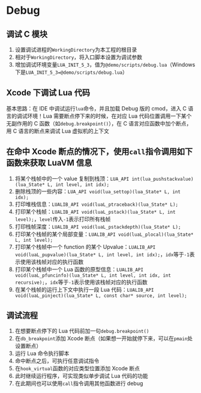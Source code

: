 # Debug

## 调试 C 模块

1. 设置调试进程的`WorkingDirectory`为本工程的根目录
2. 相对于`WorkingDirectory`，将入口脚本设置为调试参数
3. 增加调试环境变量`LUA_INIT_5_3`，值为`@demo/scripts/debug.lua`（Windows 下是`LUA_INIT_5_3=@demo/scripts/debug.lua`）

## Xcode 下调试 Lua 代码

基本思路：在 IDE 中调试运行`lua`命令，并且加载 Debug 版的 cmod，进入 C 语言的调试环境！Lua 需要断点停下来的时候，在对应 Lua 代码位置调用一下某个无副作用的 C 函数（如`debug.breakpoint()`），在 C 语言对应函数中加个断点，用 C 语言的断点来调试 Lua 虚拟机的上下文

## 在命中 Xcode 断点的情况下，使用`call`指令调用如下函数来获取 LuaVM 信息

1. 将某个栈帧中的一个 value 复制到栈顶：`LUA_API int(lua_pushstackvalue)(lua_State* L, int level, int idx);`
2. 删除栈顶的一些内容：`LUA_API void(lua_settop)(lua_State* L, int idx);`
3. 打印堆栈信息：`LUALIB_API void(luaL_ptraceback)(lua_State* L);`
4. 打印某个栈帧：`LUALIB_API void(luaL_pstack)(lua_State* L, int level);`，`level`传入`-1`表示打印所有栈帧
5. 打印栈帧深度：`LUALIB_API void(luaL_pstackdepth)(lua_State* L);`
6. 打印某个栈帧的某个局部变量：`LUALIB_API void(luaL_plocal)(lua_State* L, int level);`
7. 打印某个栈帧中一个 function 的某个 Upvalue：`LUALIB_API void(luaL_pupvalue)(lua_State* L, int level, int idx);`，`idx`等于`-1`表示使用该栈帧对应的执行函数
8. 打印某个栈帧中一个 Lua 函数的原型信息：`LUALIB_API void(luaL_pfuncinfo)(lua_State* L, int level, int idx, int recursive);`，`idx`等于`-1`表示使用该栈帧对应的执行函数
9. 在某个栈帧的运行上下文中执行一段 Lua 代码：`LUALIB_API void(luaL_pinject)(lua_State* L, const char* source, int level);`

## 调试流程

1. 在想要断点停下的 Lua 代码前加一句`debug.breakpoint()`
2. 在`db_breakpoint`添加 Xcode 断点（如果想一开始就停下来，可以在`pmain`处设置断点）
3. 运行 Lua 命令执行脚本
4. 命中断点之后，可执行任意调试指令
5. 在`hook_virtual`函数的对应类型位置添加 Xcode 断点
6. 此时继续运行程序，可实现类似单步调试 Lua 代码的功能
7. 在此期间也可以使用`call`指令调用其他函数进行 debug
